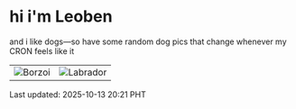 # hi i'm Leoben

and i like dogs—so have some random dog pics that change whenever my CRON feels like it

|  |  |
|--------|----------|
| ![Borzoi](https://random-dog-vercel.vercel.app/api/random-borzoi?v=1760358095) | ![Labrador](https://random-dog-vercel.vercel.app/api/random-labrador?v=1760358095) |

Last updated: 2025-10-13 20:21 PHT
